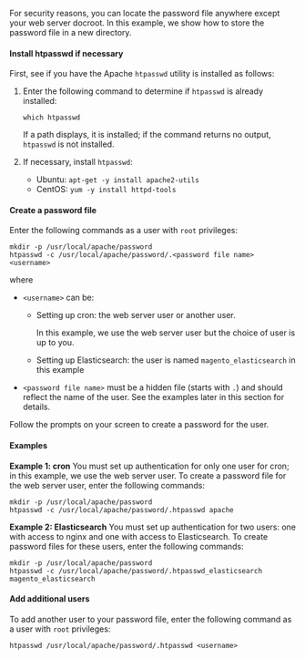 <div markdown="1">

For security reasons, you can locate the password file anywhere except your web server docroot. In this example, we show how to store the password file in a new directory.

#### Install htpasswd if necessary

First, see if you have the Apache `htpasswd` utility is installed as follows:

1.	Enter the following command to determine if `htpasswd` is already installed:

		which htpasswd

	If a path displays, it is installed; if the command returns no output, `htpasswd` is not installed.
2.	If necessary, install `htpasswd`:

	*	Ubuntu: `apt-get -y install apache2-utils`
	*	CentOS: `yum -y install httpd-tools`

#### Create a password file
Enter the following commands as a user with `root` privileges:

	mkdir -p /usr/local/apache/password
	htpasswd -c /usr/local/apache/password/.<password file name> <username>

where 

*	`<username>` can be:

	*	Setting up cron: the web server user or another user. 

		In this example, we use the web server user but the choice of user is up to you.
	*	Setting up Elasticsearch: the user is named `magento_elasticsearch` in this example

*	`<password file name>` must be a hidden file (starts with `.`) and should reflect the name of the user. See the examples later in this section for details.

Follow the prompts on your screen to create a password for the user.

#### Examples

**Example 1: cron**
You must set up authentication for only one user for cron; in this example, we use the web server user. To create a password file for the web server user, enter the following commands:

	mkdir -p /usr/local/apache/password
	htpasswd -c /usr/local/apache/password/.htpasswd apache

**Example 2: Elasticsearch**
You must set up authentication for two users: one with access to nginx and one with access to Elasticsearch. To create password files for these users, enter the following commands:

	mkdir -p /usr/local/apache/password
	htpasswd -c /usr/local/apache/password/.htpasswd_elasticsearch magento_elasticsearch

#### Add additional users
To add another user to your password file, enter the following command as a user with `root` privileges:

	htpasswd /usr/local/apache/password/.htpasswd <username>